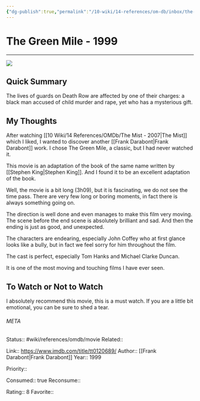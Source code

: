 ```yaml
---
{"dg-publish":true,"permalink":"/10-wiki/14-references/om-db/inbox/the-green-mile-1999/","title":"The Green Mile","tags":["mediaDB/tv/movie"]}
---
```



# The Green Mile - 1999
---
![](https://m.media-amazon.com/images/M/MV5BMTUxMzQyNjA5MF5BMl5BanBnXkFtZTYwOTU2NTY3._V1_SX300.jpg)


## Quick Summary
The lives of guards on Death Row are affected by one of their charges: a black man accused of child murder and rape, yet who has a mysterious gift.

## My Thoughts
After watching [[10 Wiki/14 References/OMDb/The Mist - 2007\|The Mist]] which I liked, I wanted to discover another [[Frank Darabont\|Frank Darabont]] work. I chose The Green Mile, a classic, but I had never watched it.

This movie is an adaptation of the book of the same name written by [[Stephen King\|Stephen King]]. And I found it to be an excellent adaptation of the book.

Well, the movie is a bit long (3h09), but it is fascinating, we do not see the time pass. There are very few long or boring moments, in fact there is always something going on.

The direction is well done and even manages to make this film very moving. The scene before the end scene is absolutely brilliant and sad. And then the ending is just as good, and unexpected.

The characters are endearing, especially John Coffey who at first glance looks like a bully, but in fact we feel sorry for him throughout the film.

The cast is perfect, especially Tom Hanks and Michael Clarke Duncan.

It is one of the most moving and touching films I have ever seen.

## To Watch or Not to Watch
I absolutely recommend this movie, this is a must watch. If you are a little bit emotional, you can be sure to shed a tear.



###### META
Status:: #wiki/references/omdb/movie
Related:: 

Link:: https://www.imdb.com/title/tt0120689/
Author:: [[Frank Darabont\|Frank Darabont]]
Year:: 1999

Priority:: 

Consumed:: true
Reconsume:: 

Rating:: 8
Favorite:: 
